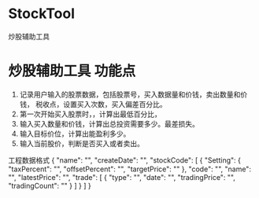 # StockTool
炒股辅助工具


# 炒股辅助工具 功能点 #

1. 记录用户输入的股票数据，包括股票号，买入数据量和价钱，卖出数量和价钱， 税收点，设置买入次数，买入偏差百分比。
2. 第一次开始买入股票时，，计算出最低百分比，
3. 输入买入数量和价钱，计算出总投资需要多少。最差损失。
4. 输入目标价位，计算出能盈利多少。
5. 输入当前股价，判断是否买入或者卖出。 



工程数据格式
{
    "name": "",
    "createDate": "",
    "stockCode": [
        {
            "Setting": {
                "taxPercent": "",
                "offsetPercent": "",
                "targetPrice": ""
            },
            "code": "",
            "name": "",
            "latestPrice": "",
            "trade": [
                {
                    "type": "",
                    "date": "",
                    "tradingPrice": "",
                    "tradingCount": ""
                }
            ]
        }
    ]
}